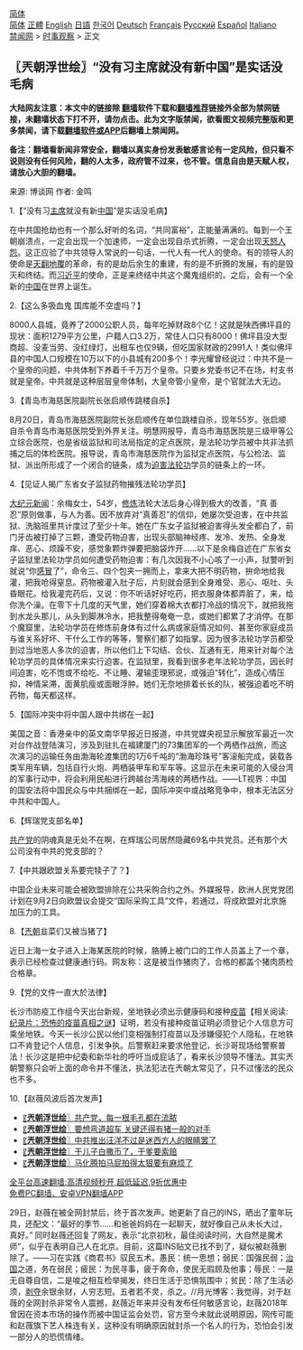  <!-- 面包屑导航 --> <div class="breadcrumb"><!-- GTranslate: https://gtranslate.io/ -->  <div class="switcher notranslate">  <div class="selected">  <a href="#" onclick="return false;"> 简体</a>  </div>  <div class="option">  <a href="https://www.bannedbook.org" onclick="doGTranslate('zh-CN|zh-CN');jQuery('div.switcher div.selected a').html(jQuery(this).html());return false;" title="简体中文" class="nturl selected"> 简体</a>  <a href="https://www.bannedbook.org/zh-tw/" onclick="doGTranslate('zh-CN|zh-TW');jQuery('div.switcher div.selected a').html(jQuery(this).html());return false;" title="繁體中文" class="nturl"> 正體</a>  <a href="https://www.bannedbook.org/en/" onclick="doGTranslate('zh-CN|en');jQuery('div.switcher div.selected a').html(jQuery(this).html());return false;" title="English" class="nturl"> English</a>  <a href="https://www.bannedbook.org/ja/" onclick="doGTranslate('zh-CN|ja');jQuery('div.switcher div.selected a').html(jQuery(this).html());return false;" title="日本語" class="nturl"> 日語</a>  <a href="https://www.bannedbook.org/ko/" onclick="doGTranslate('zh-CN|ko');jQuery('div.switcher div.selected a').html(jQuery(this).html());return false;" title="한국어" class="nturl"> 한국어</a>  <a href="https://www.bannedbook.org/de/" onclick="doGTranslate('zh-CN|de');jQuery('div.switcher div.selected a').html(jQuery(this).html());return false;" title="Deutsch" class="nturl"> Deutsch</a>  <a href="https://www.bannedbook.org/fr/" onclick="doGTranslate('zh-CN|fr');jQuery('div.switcher div.selected a').html(jQuery(this).html());return false;" title="Français" class="nturl"> Français</a>  <a href="https://www.bannedbook.org/ru/" onclick="doGTranslate('zh-CN|ru');jQuery('div.switcher div.selected a').html(jQuery(this).html());return false;" title="Русский" class="nturl"> Русский</a>  <a href="https://www.bannedbook.org/es/" onclick="doGTranslate('zh-CN|es');jQuery('div.switcher div.selected a').html(jQuery(this).html());return false;" title="Español" class="nturl"> Español</a>  <a href="https://www.bannedbook.org/it/" onclick="doGTranslate('zh-CN|it');jQuery('div.switcher div.selected a').html(jQuery(this).html());return false;" title="Italiano" class="nturl"> Italiano</a>  </div>  </div>      <div class='breadcrumb-sub'><!-- Breadcrumb NavXT 6.3.0 --> <a href="https://www.bannedbook.org/" class="home">禁闻网</a> &gt; <a href="https://www.bannedbook.org/bnews/ssgc/" class="category">时事观察</a> &gt; 正文</div></div><h2>〖兲朝浮世绘〗“没有习主席就没有新中国”是实话没毛病</h2> <p class="notice"><b>大陆网友注意：本文中的链接除 <a href="https://github.com/bannedbook/fanqiang" >翻墙</a>软件下载和<a href="https://github.com/killgcd/justmysocks/blob/master/README.md">翻墙推荐</a>链接外全部为禁网链接，未翻墙状态下打不开，请勿点击。此为文字版禁闻，欲看图文视频完整版和更多禁闻，请下载<a href="https://github.com/bannedbook/fanqiang">翻墙软件或APP</a>后翻墙上禁闻网。</p><p>备注：翻墙看新闻非常安全，翻墙以真实身份发表敏感言论有一定风险，但只看不说则没有任何风险，翻的人太多，政府管不过来，也不管。信息自由是天赋人权，请放心大胆的翻墙。</b></p>  <div class="entry"> <p>来源:&nbsp;博谈网                            作者:&nbsp;金鸣                           </p> <p>1.【“没有习<a href="https://www.bannedbook.org/bnews/tag/%E4%B8%BB%E5%B8%AD/" class="st_tag internal_tag" rel="tag" title="标签 主席 下的日志">主席</a>就没有新<span class='wp_keywordlink_affiliate'><a href="https://www.bannedbook.org/" title="中国" target="_blank">中国</a></span>”是实话没毛病】</p> <p></p> <p>在中共国抢劫也有一个那么好听的名词，“共同富裕”，正能量满满的。每到一个王朝崩溃点，一定会出现一个加速师，一定会出现自杀式折腾，一定会出现<span class='wp_keywordlink'><a href="https://www.bannedbook.org/forum2/topic546.html" title="《天怒》陈希同王宝森事件内幕" target="_blank">天怒</a></span><span class='wp_keywordlink'><a href="https://www.bannedbook.org/forum2/topic66.html" title="任彦芳：《人怨》" target="_blank">人怨</a></span>。这正应验了中共领导人常说的一句话，一代人有一代人的使命。有的领导人的使命是<span class='wp_keywordlink'><a href="https://www.bannedbook.org/forum2/topic1242.html" title="天翻地覆慨而慷：记南开大学无产阶级文化大革命" target="_blank">天翻地覆</a></span>的革命，有的是劫后余生的重建，有的是不折腾的发展，有的是毁灭和终结。而<a href="https://www.bannedbook.org/bnews/tag/%e4%b9%a0%e8%bf%91%e5%b9%b3/" class="st_tag internal_tag" rel="tag" title="标签 习近平 下的日志">习近平</a>的使命，正是来终结中共这个魔鬼组织的。之后，会有一个全新的<a href="https://www.bannedbook.org/bnews/tag/%E4%B8%AD%E5%9B%BD/" class="st_tag internal_tag" rel="tag" title="标签 中国 下的日志">中国</a>在世界上诞生。</p> <p>2.【这么多吸血鬼 国库能不空虚吗？】</p> <p></p> <p>8000人县城，竟养了2000公职人员，每年吃掉财政8个亿！这就是陕西佛坪县的现状：面积1279平方公里，户籍人口3.2万，常住人口只有8000！佛坪县没大型商超、没麦当劳、没红绿灯，出租车也仅9辆，但吃国家财政的2991人！类似佛坪县的中国人口规模在10万以下的小县城有200多个！李光耀曾经说过：中共不是一个皇帝的问题，中共体制下养着千千万万个皇帝。只要乡党委书记不在场，村支书就是皇帝。中共就是这种层层皇帝体制，大皇帝管小皇帝，是个官就法大无边。</p> <p>3.【青岛市海慈医院副院长张启顺传跳楼自杀】</p>  <p></p> <p>8月20日，青岛市海慈医院副院长张启顺传在单位跳楼自杀，现年55岁。张启顺自杀令青岛市海慈医院受到外界关注。明慧网报导，青岛市海慈医院是三级甲等公立综合医院，也是省级监狱和司法局指定的定点医院，是法轮功学员被中共非法抓捕之后的体检医院。报导说，青岛市海慈医院作为监狱定点医院，与公检法、监狱、派出所形成了一个闭合的链条，成为<span class='wp_keywordlink'><a href="https://www.bannedbook.org/forum11/topic278.html" title="评江泽民与中共相互利用迫害法轮功" target="_blank">迫害法轮功</a></span>学员的链条上的一环。</p> <p>4.【见证人揭广东省女子监狱药物摧残法轮功学员】</p> <p></p> <p><span class='wp_keywordlink_affiliate'><a href="http://www.epochtimes.com/" title="大纪元" target="_blank">大纪元</a></span><span class='wp_keywordlink_affiliate'><a href="https://www.bannedbook.org/" title="新闻">新闻</a></span>：余梅女士，54岁，<span class='wp_keywordlink'><a href="https://www.qi-gong.me/" title="气功修炼网" target="_blank">修炼</a></span>法轮大法后身心得到极大的改善，“真 善 忍”原则做事，与人为善。因不放弃对“真善忍”的信仰，她屡次受迫害，在中共监狱、洗脑班里共计度过了至少十年。她在广东女子监狱被迫害得头发全都白了，前门牙齿被打掉了三颗，遭受药物迫害，出现头部脑神经疼、发冷、发热、全身发痒、恶心、烦躁不安，感觉象颗炸弹要把脑袋炸开……以下是余梅自述在广东省女子监狱里法轮功学员如何遭受药物迫害：有几次因我不小心咳了一小声，狱警听到就说“你<a href="https://www.bannedbook.org/bnews/tag/%E6%84%9F%E5%86%92/" class="st_tag internal_tag" rel="tag" title="标签 感冒 下的日志">感冒</a>了”，命令三、四个包夹一拥而上，拿来大把不明药物，拚命地给我灌，把我呛得窒息。药物被灌入肚子后，片刻就会感到全身难受、恶心、呕吐、头昏眼花。给我灌完药后，又说：你不听话好好吃药，把衣服身体都弄脏了，来，给你洗个澡。在零下十几度的天气里，她们穿着棉大衣都打冷战的情况下，就把我拖到水龙头那儿，从头到脚淋冷水，把我整得奄奄一息，或她们都累了才消停。在那个魔窟里，法轮功学员在修炼前身体有过什么病或家庭情况如何、甚至你家庭成员与谁关系好坏、干什么工作的等等，警察们都了如指掌。因为很多法轮功学员都受到过当地恶人多次的迫害，所以他们上下勾结、合伙、互通有无，用来针对每个法轮功学员的具体情况来实行迫害。在监狱里，我看到很多老年法轮功学员，因长时间迫害，吃不饱或不给吃、不让睡、灌输歪理邪说，或强迫“转化”，造成心情压抑，神情呆滞，面黄肌瘦或面眼浮肿。她们无奈地排着长长的队，被强迫着吃不明药物，每天都这样。</p> <p>5.【国际冲突中将中国人跟中共绑在一起】</p> <p></p> <p>美国之音：香港亲中的英文南华早报近日报道，中共党媒央视显示解放军最近一次对台作战登陆演习，涉及到驻扎在福建厦门的73集团军的一个两栖作战旅，而这次演习的运输任务由渤海轮渡集团的1万6千吨的“渤海珍珠号”客滚船完成，装载各类军用车辆，包括自行火炮、两栖装甲车和军车等。这显示在未来可能的入侵台湾的军事行动中，将会利用民船进行跨越台湾海峡的两栖作战。——LT视界：中国的国安法将中国民众与中共捆绑在一起，国际冲突中或战略竞争中，根本无法区分中共和中国人。</p>  <p>6.【辉瑞党支部名单】</p> <p></p> <p><a href="https://www.bannedbook.org/bnews/tag/%e5%85%b1%e4%ba%a7%e5%85%9a/" class="st_tag internal_tag" rel="tag" title="标签 共产党 下的日志">共产党</a>的阴魂真是无处不在啊，在辉瑞公司居然隐藏69名中共党员。还有那个大公司没有中共的党支部的？</p> <p>7.【中共跟欧盟关系要完犊子了？】</p> <p></p> <p>中国企业未来可能会被欧盟排除在公共采购合约之外。外媒报导，欧洲人民党党团计划在9月2日向欧盟议会提交“国际采购工具”文件，若通过，将成欧盟对北京施加压力的工具。</p> <p>8.【<a href="https://www.bannedbook.org/bnews/tag/%e5%85%b2%e6%9c%9d/" class="st_tag internal_tag" rel="tag" title="标签 兲朝 下的日志">兲朝</a>韭菜们又被当猪了】</p> <p></p>  <p>近日上海一女子进入上海某医院的时候，胳膊上被门口的工作人员盖上了一个章，表示已经检查过健康通行码。网友称：这是被当作猪肉了，合格的都盖个猪肉质检合格章。</p> <p>9.【党的文件一直大於法律】</p> <p></p> <p>长沙市防疫工作组今天出台新规，坐地铁必须出示健康码和接种<span class='wp_keywordlink'><a href="https://www.bannedbook.org/bnews/tculture/20160630/551027.html" title="疫苗" target="_blank">疫苗</a></span>【相关阅读:<a href='https://www.bannedbook.org/bnews/topimagenews/20180408/925060.html' target='_blank'>纪录片：恐怖的疫苗真相之谜</a>】证明，若没有接种疫苗证明必须登记个人信息方可乘坐地铁。今天一长沙公民以他们变相强制打疫苗以及涉嫌侵犯个人隐私，在地铁口不肯登记个人信息，引发争执。后警察赶来要求他登记，长沙哥现场给警察普法！长沙这是把中纪委和新华社的呼吁当成屁话了，看来长沙领导不懂法。其实兲朝警察只会听上面的命令并不懂法，执法犯法在兲朝太常见了，只不过懂法的民众也不多。</p> <p>10.【赵薇风波后首次发声】</p> <p></p> <ul class='op-related-articles' title='相关阅读'> <li><a href='https://www.bannedbook.org/bnews/ssgc/20210827/1614219.html' target='_blank'>〖<b>兲朝浮世绘</b>〗共产党，每一根毛孔都在流脓</a></li> <li><a href='https://www.bannedbook.org/bnews/ssgc/20210826/1613608.html' target='_blank'>〖<b>兲朝浮世绘</b>〗要想弯道超车 关键还得有猪一般的对手</a></li> <li><a href='https://www.bannedbook.org/bnews/ssgc/20210825/1612738.html' target='_blank'>〖<b>兲朝浮世绘</b>〗中共推出汪洋不过是迷西方人的眼睛罢了</a></li> <li><a href='https://www.bannedbook.org/bnews/ssgc/20210824/1612074.html' target='_blank'>〖<b>兲朝浮世绘</b>〗干儿子白撒币了，干爹要索赔</a></li> <li><a href='https://www.bannedbook.org/bnews/ssgc/20210823/1611503.html' target='_blank'>〖<b>兲朝浮世绘</b>〗马化腾拍马屁拍得太狠要有麻烦了</a></li> </ul> <p class="texttj"> <a href="https://github.com/bannedbook/fanqiang/wiki/V2ray%E6%9C%BA%E5%9C%BA" target="_blank">全平台高速翻墙:高清视频秒开,超低延迟,9折优惠中</a><br/> <a href="https://github.com/bannedbook/fanqiang/wiki/%E7%A6%81%E9%97%BB%E7%BD%91%E5%AE%89%E5%8D%93%E7%BF%BB%E5%A2%99%E6%96%B0%E9%97%BBAPP" target="_blank">免费PC翻墙、安卓VPN翻墙APP</a></p><p>29日，赵薇在被全网封禁后，终于首次发声。她更新了自己的INS，晒出了童年玩具，还配文：“最好的季节&#8230;&#8230;和爸爸妈妈在一起聊天，就好像自己从未长大过，真好。” 同时赵薇还回复了网友，表示“北京初秋，最佳阅读时间，大自然是魔术师”，似乎在表明自己人在北京。目前，这篇INS贴文已找不到了，疑似被赵薇删除了。——习在实践《商君书》驭民五术。愚民：统一思想；弱民：国强民弱；<span class='wp_keywordlink'><a href="https://www.bannedbook.org/forum24/topic8925.html" title="《治国大道》" target="_blank">治国</a></span>之道，务在弱民；疲民：为民寻事，疲于奔命，使民无瑕顾及他事；辱民：一是无自尊自信，二是唆之相互检举揭发，终日生活于恐惧氛围中；贫民：除了生活必须，<span class='wp_keywordlink'><a href="https://www.bannedbook.org/forum2/topic21.html" title="《剥夺》 黄建民 著" target="_blank">剥夺</a></span>余银余财，人穷志短。五者若不灵，杀之。//月光博客：我觉得，对于赵薇的全网封杀非常令人震撼，赵薇近年来并没有发布任何敏感言论，赵薇2018年曾因在资本市场的操作而被中国证监会处罚，官方至今未就此说明原因，网传可能和赵薇旗下艺人株连有关，这种没有明确原因就封杀一个名人的行为，恐怕会引发一部分人的恐慌情绪。</p> <a name='sharetosocial'></a>  <div style="margin-bottom:5px;padding-bottom:5px;clear:both"> <div id="archive-pix-1" class="banner-ads"> <!-- AuctionX Display platform tag START --> <div id="26318x728x90x621x_ADSLOT2" clicktrack="%%CLICK_URL_ESC%%"></div> <!-- AuctionX Display platform tag END --> </div> <div id="archive-pix-2" class="banner-ads"> <!-- AuctionX Display platform tag START --> <div id="26315x300x250x621x_ADSLOT2" clicktrack="%%CLICK_URL_ESC%%"></div> <!-- AuctionX Display platform tag END --> </div> </div>  <div id="archive-pix-1" class="banner-ads"> <!-- AuctionX Display platform tag START --> <div id="26318x728x90x621x_ADSLOT3" clicktrack="%%CLICK_URL_ESC%%"></div> <!-- AuctionX Display platform tag END --> </div> </div><!--END ENTRY--> 